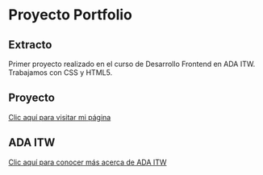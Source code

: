 # Proyecto Portfolio
## Extracto
Primer proyecto realizado en el curso de Desarrollo Frontend en ADA ITW. Trabajamos con CSS y HTML5.
## Proyecto
[Clic aquí para visitar mi página]()
## ADA ITW
[Clic aquí para conocer más acerca de ADA ITW](https://adaitw.org/)

